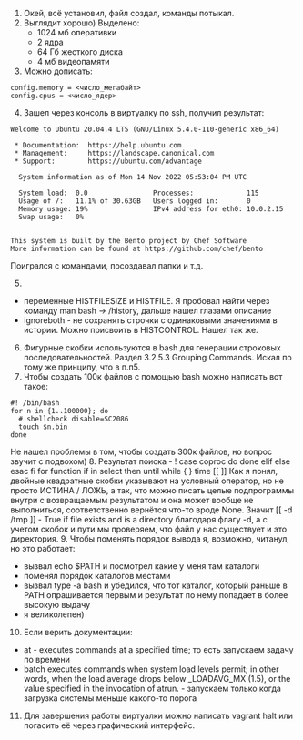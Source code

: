 1. Окей, всё установил, файл создал, команды потыкал.
2. Выглядит хорошо) Выделено:
   - 1024 мб оперативки
   - 2 ядра
   - 64 Гб жесткого диска
   - 4 мб видеопамяти
3. Можно дописать:
```
config.memory = <число_мегабайт>
config.cpus = <число_ядер>
```
4. Зашел через консоль в виртуалку по ssh, получил результат:
```
Welcome to Ubuntu 20.04.4 LTS (GNU/Linux 5.4.0-110-generic x86_64)

 * Documentation:  https://help.ubuntu.com
 * Management:     https://landscape.canonical.com
 * Support:        https://ubuntu.com/advantage

  System information as of Mon 14 Nov 2022 05:53:04 PM UTC

  System load:  0.0                Processes:             115
  Usage of /:   11.1% of 30.63GB   Users logged in:       0
  Memory usage: 19%                IPv4 address for eth0: 10.0.2.15
  Swap usage:   0%


This system is built by the Bento project by Chef Software
More information can be found at https://github.com/chef/bento
```

Поигрался с командами, посоздавал папки и т.д.

5.
- переменные HISTFILESIZE и HISTFILE. Я пробовал найти через команду man bash -> /history, дальше нашел глазами описание
- ignoreboth - не сохранять строчки с одинаковыми значениями в истории. Можно присвоить в HISTCONTROL. Нашел так же.
6. Фигурные скобки используются в bash для генерации строковых последовательностей. Раздел 3.2.5.3 Grouping Commands.
Искал по тому же принципу, что в п.п5.
7. Чтобы создать 100к файлов с помощью bash можно написать вот такое:
```
#! /bin/bash
for n in {1..100000}; do
  # shellcheck disable=SC2086
  touch $n.bin
done
```
Не нашел проблемы в том, чтобы создать 300к файлов, но вопрос звучит с подвохом)
8. Результат поиска - ! case  coproc  do done elif else esac fi for function if in select then until while { } time [[ ]]
Как я понял, двойные квадратные скобки указывают на условный оператор, но не просто ИСТИНА / ЛОЖЬ, а так, что можно
писать целые подпрограммы внутри с возвращаемым результатом и она может вообще не выполниться, соответственно вернётся
что-то вроде None. Значит [[ -d /tmp ]] - True if file exists and is a directory благодаря флагу -d, а с учетом скобок и пути мы проверяем, что файл у нас существует и это директория.
9. Чтобы поменять порядок вывода я, возможно, читанул, но это работает:
   - вызвал echo $PATH и посмотрел какие у меня там каталоги
   - поменял порядок каталогов местами
   - вызвал type -a bash и убедился, что тот каталог, который раньше в PATH опрашивается первым и результат по нему попадает в более высокую выдачу
   - я великолепен)
10. Если верить документации:
- at - executes commands at a specified time; то есть запускаем задачу по времени 
- batch   executes commands when system load levels permit; in other words, when the load average drops below _LOADAVG_MX (1.5), or the value specified in the invocation of atrun. - запускаем только когда загрузка системы меньше какого-то порога
11. Для завершения работы виртуалки можно написать vagrant halt или погасить её через графический интерфейс.
